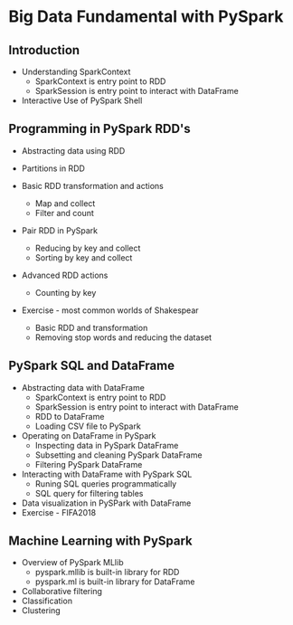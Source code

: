 # Big Data Fundamental with PySpark

## Introduction

* Understanding SparkContext
  * SparkContext is entry point to RDD
  * SparkSession is entry point to interact with DataFrame
* Interactive Use of PySpark Shell

## Programming in PySpark RDD's

* Abstracting data using RDD
* Partitions in RDD
* Basic RDD transformation and actions
  * Map and collect
  * Filter and count
* Pair RDD in PySpark
  * Reducing by key and collect
  * Sorting by key and collect
* Advanced RDD actions
  * Counting by key

* Exercise - most common worlds of Shakespear
  * Basic RDD and transformation
  * Removing stop words and reducing the dataset

## PySpark SQL and DataFrame

* Abstracting data with DataFrame
  * SparkContext is entry point to RDD
  * SparkSession is entry point to interact with DataFrame
  * RDD to DataFrame
  * Loading CSV file to PySpark
* Operating on DataFrame in PySpark
  * Inspecting data in PySpark DataFrame
  * Subsetting and cleaning PySpark DataFrame
  * Filtering PySpark DataFrame
* Interacting with DataFrame with PySpark SQL
  * Runing SQL queries programmatically
  * SQL query for filtering tables
* Data visualization in PySPark with DataFrame
* Exercise - FIFA2018

## Machine Learning with PySpark

* Overview of PySpark MLlib
  * pyspark.mllib is built-in library for RDD
  * pyspark.ml is built-in library for DataFrame
* Collaborative filtering
* Classification
* Clustering
